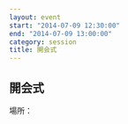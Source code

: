 ```yaml
---
layout: event
start: "2014-07-09 12:30:00"
end: "2014-07-09 13:00:00"
category: session
title: 開会式
---
```

## 開会式

場所：
